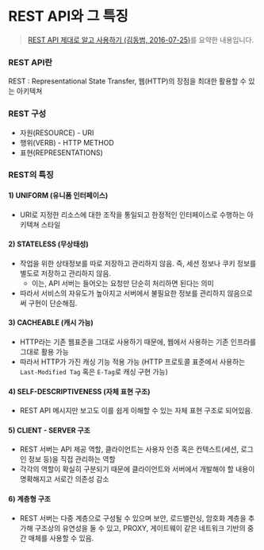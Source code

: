 # REST API와 그 특징
> [REST API 제대로 알고 사용하기 (김동범, 2016-07-25)](https://meetup.toast.com/posts/92)를 요약한 내용입니다.

### REST API란  
REST : Representational State Transfer, 웹(HTTP)의 장점을 최대한 활용할 수 있는 아키텍쳐

### REST 구성
- 자원(RESOURCE) - URI
- 행위(VERB) - HTTP METHOD
- 표현(REPRESENTATIONS)

### REST의 특징
#### 1) UNIFORM (유니폼 인터페이스)
- URI로 지정한 리소스에 대한 조작을 통일되고 한정적인 인터페이스로 수행하는 아키텍쳐 스타일
#### 2) STATELESS (무상태성)
- 작업을 위한 상태정보를 따로 저장하고 관리하지 않음. 즉, 세션 정보나 쿠키 정보를 별도로 저장하고 관리하지 않음.
  - 이는, API 서버는 들어오는 요청만 단순히 처리하면 된다는 의미
- 따라서 서비스의 자유도가 높아지고 서버에서 불필요한 정보를 관리하지 않음으로써 구현이 단순해짐.
#### 3) CACHEABLE (캐시 가능)
- HTTP라는 기존 웹표준을 그대로 사용하기 때문에, 웹에서 사용하는 기존 인프라를 그대로 활용 가능
- 따라서 HTTP가 가진 캐싱 기능 적용 가능 (HTTP 프로토콜 표준에서 사용하는 `Last-Modified Tag` 혹은 `E-Tag`로 캐싱 구현 가능)
#### 4) SELF-DESCRIPTIVENESS (자체 표현 구조)
- REST API 메시지만 보고도 이를 쉽게 이해할 수 있는 자체 표현 구조로 되어있음.
#### 5) CLIENT - SERVER 구조
- REST 서버는 API 제공 역할, 클라이언트는 사용자 인증 혹은 컨텍스트(세션, 로그인 정보 등)을 직접 관리하는 역할
- 각각의 역할이 확실히 구분되기 때문에 클라이언트와 서버에서 개발해야 할 내용이 명확해지고 서로간 의존성 감소
#### 6) 계층형 구조
- REST 서버는 다중 계층으로 구성될 수 있으며 보안, 로드밸런싱, 암호화 계층을 추가해 구조상의 유연성을 둘 수 있고, PROXY, 게이트웨이 같은 네트워크 기반의 중간 매체를 사용할 수 있음.
